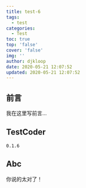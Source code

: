 ```yaml
---
title: test-6
tags:
  - test
categories:
  - Test
toc: true
top: 'false'
cover: 'false'
img: ''
author: djkloop
date: 2020-05-21 12:07:52
updated: 2020-05-21 12:07:52
---
```


## 前言  

我在这里写前言...  

## TestCoder   

<code>0.1.6</code>

## Abc

你说的太对了！